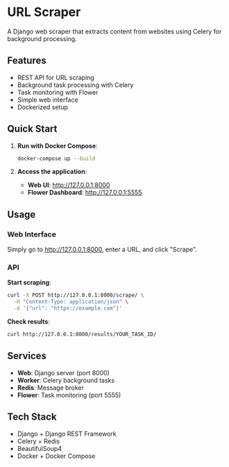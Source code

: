 # URL Scraper

A Django web scraper that extracts content from websites using Celery for background processing.

## Features
- REST API for URL scraping
- Background task processing with Celery
- Task monitoring with Flower
- Simple web interface
- Dockerized setup

## Quick Start

1. **Run with Docker Compose**:
   ```bash
   docker-compose up --build
   ```

2. **Access the application**:
   - **Web UI**: http://127.0.0.1:8000
   - **Flower Dashboard**: http://127.0.0.1:5555

## Usage

### Web Interface
Simply go to http://127.0.0.1:8000, enter a URL, and click "Scrape".

### API
**Start scraping**:
```bash
curl -X POST http://127.0.0.1:8000/scrape/ \
  -H "Content-Type: application/json" \
  -d '{"url": "https://example.com"}'
```

**Check results**:
```bash
curl http://127.0.0.1:8000/results/YOUR_TASK_ID/
```

## Services
- **Web**: Django server (port 8000)
- **Worker**: Celery background tasks
- **Redis**: Message broker
- **Flower**: Task monitoring (port 5555)

## Tech Stack
- Django + Django REST Framework
- Celery + Redis
- BeautifulSoup4
- Docker + Docker Compose

